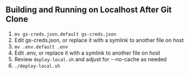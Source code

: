 ## Building and Running on Localhost After Git Clone

1. `mv gs-creds.json.default gs-creds.json`
1. Edit gs-creds.json, or replace it with a symlink to another file on host
1. `mv .env.default .env`
1. Edit .env, or replace it with a symlink to another file on host
1. Review `deploy-local.sh` and adjust for --no-cache as needed
1. `./deploy-local.sh`
